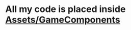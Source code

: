﻿# All my code is placed inside [Assets/GameComponents](https://github.com/IIMrFreemanII/Unity3DGameComponents/tree/master/Assets/GameComponents)